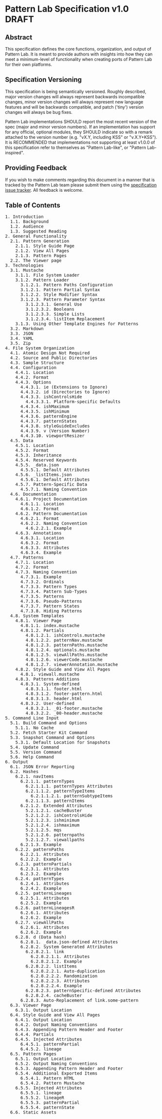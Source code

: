 # Pattern Lab Specification v1.0 DRAFT

## Abstract

This specification defines the core functions, organization, and output of Pattern Lab. It is meant to provide authors with insights into how they can meet a minimum-level of functionality when creating ports of Pattern Lab for their own platforms.

## Specification Versioning

This specification is being semantically versioned. Roughly described, major version changes will always represent backwards incompatible changes, minor version changes will always represent new language features and will be backwards compatible, and patch ('tiny') version changes will always be bug fixes.

Pattern Lab implementations SHOULD report the most recent version of the spec (major and minor version numbers). If an implementation has support for any official, optional modules, they SHOULD indicate so with a remark attached to the version number (e.g. "vX.Y, including KSS" or "v.X.Y+KSS"). It is RECOMMENDED that implementations not supporting at least v1.0.0 of this specification refer to themselves as "Pattern Lab-like", or "Pattern Lab-inspired".

## Providing Feedback

If you wish to make comments regarding this document in a manner that is tracked by the Pattern Lab team please submit them using the [specification issue tracker](https://github.com/pattern-lab/the-spec/issues). All feedback is welcome.

## Table of Contents

<pre>1. Introduction
  1.1. Background
  1.2. Audience
  1.3. Suggested Reading
2. General Functionality
  2.1. Pattern Generation
    2.1.1. Style Guide Page
    2.1.2. View All Pages
    2.1.3. Pattern Pages
  2.2. The Viewer page
3. Technologies
  3.1. Mustache
    3.1.1. File System Loader
    3.1.2. Pattern Loader
      3.1.2.1. Pattern Paths Configuration
      3.1.2.1. Pattern Partial Syntax
      3.1.2.2. Style Modifier Syntax
      3.1.2.3. Pattern Parameter Syntax
        3.1.2.3.1. General Use
        3.1.2.3.2. Booleans
        3.1.2.3.3. Simple Lists
        3.1.2.3.4. listItem Replacement
    3.1.3. Using Other Template Engines for Patterns
  3.2. Markdown
  3.3. JSON
  3.4. YAML
  3.5. Zip
4. File System Organization
  4.1. Atomic Design Not Required
  4.2. Source and Public Directories
  4.3. Sample Structure
  4.4. Configuration
    4.4.1. Location
    4.4.2. Format
    4.4.3. Options
      4.4.3.1. ie (Extensions to Ignore)
      4.4.3.2. id (Directories to Ignore)
      4.4.3.3. ishControlsHide
        4.4.3.3.1. Platform-specific Defaults
      4.4.3.4. ishMaximum
      4.4.3.5. ishMinimum
      4.4.3.6. patternEngine
      4.4.3.7. patternStates
      4.4.3.8. styleGuideExcludes
      4.4.3.9. v (Version Number)
      4.4.3.10. viewportResizer
  4.5. Data
    4.5.1. Location
    4.5.2. Format
    4.5.3. Inheritance
    4.5.4. Reserved Keywords
    4.5.5. _data.json
      4.5.5.1. Default Attributes
    4.5.6. _listItems.json
      4.5.6.1. Default Attributes
    4.5.7. Pattern-Specific Data
      4.5.7.1. Naming Convention
  4.6. Documentation
    4.6.1. Project Documentation
      4.6.1.1. Location
      4.6.1.2. Format
    4.6.2. Pattern Documentation
      4.6.2.1. Format
      4.6.2.2. Naming Convention
        4.6.2.2.1. Example
    4.6.3. Annotations
      4.6.3.1. Location
      4.6.3.2. Format
      4.6.3.3. Attributes
      4.6.3.4. Example
  4.7. Patterns
    4.7.1. Location
    4.7.2. Format
    4.7.3. Naming Convention
      4.7.3.1. Example
      4.7.3.2. Ordinals
      4.7.3.3. Pattern Types
      4.7.3.4. Pattern Sub-Types
      4.7.3.5. Patterns
      4.7.3.6. Pseudo-Patterns
      4.7.3.7. Pattern States
      4.7.3.8. Hiding Patterns
  4.8. System Templates
    4.8.1. Viewer Page
      4.8.1.1. index.mustache
      4.8.1.2. Partials
        4.8.1.2.1. ishControls.mustache
        4.8.1.2.2. patternNav.mustache
        4.8.1.2.3. patternPaths.mustache
        4.8.1.2.4. optionals.mustache
        4.8.1.2.5. viewAllPaths.mustache
        4.8.1.2.6. viewerCode.mustache
        4.8.1.2.7. viewerAnnotation.mustache
    4.8.2. Style Guide and View All Pages
      4.8.1. viewall.mustache
    4.8.3. Patterns Additions
      4.8.3.1. System-defined
        4.8.3.1.1. footer.html
        4.8.3.1.2. footer-pattern.html
        4.8.3.1.3. header.html
      4.8.3.2. User-defined
        4.8.3.2.1. _01-footer.mustache
        4.8.3.2.2. _00-header.mustache
5. Command Line Input
  5.1. Build Command and Options
    5.1.1. No Cache
  5.2. Fetch Starter Kit Command
  5.3. Snapshot Command and Options
    5.3.1. Default Location for Snapshots
  5.4. Update Command
  5.5. Version Command
  5.6. Help Command
6. Output
  6.1. JSON Error Reporting
  6.2. Hashes
    6.2.1. navItems
      6.2.1.1. patternTypes
        6.2.1.1.1. patternTypes Attributes
        6.2.1.1.2. patternTypeItems
          6.2.1.1.2.1. patternSubtypeItems
        6.2.1.1.3. patternItems
      6.2.1.2. Extended Attributes
        5.2.1.2.1. cacheBuster
        5.2.1.2.2. ishControlsHide
        5.2.1.2.3. ishminimum
        5.2.1.2.4. ishmaximum
        5.2.1.2.5. mqs
        5.2.1.2.6. patternpaths 
        5.2.1.2.7. viewallpaths
      6.2.1.3. Example
    6.2.2. patternPaths
      6.2.2.1. Attributes
      6.2.2.2. Example
    6.2.3. patternPartials
      6.2.3.1. Attributes
      6.2.3.2. Example
    6.2.4. patternTypes
      6.2.4.1. Attributes
      6.2.4.2. Example
    6.2.5. patternLineages
      6.2.5.1. Attributes
      6.2.5.2. Example
    6.2.6. patternLineagesR
      6.2.6.1. Attributes
      6.2.6.2. Example
    6.2.7. viewAllPaths
      6.2.6.1. Attributes
      6.2.6.2. Example
    6.2.8. d (Data hash)
      6.2.8.1. _data.json-defined Attributes
      6.2.8.2. System Generated Attributes
        6.2.8.2.1. link
          6.2.8.2.1.1. Attributes
          6.2.8.2.1.2. Example
        6.2.8.2.2. listItems
          6.2.8.2.2.1. Auto-duplication
          6.2.8.2.2.2. Randomization
          6.2.8.2.2.3. Attributes
          6.2.8.2.2.4. Example
        6.2.8.2.3. patternSpecific-defined Attributes
        6.2.8.2.4. cacheBuster
      6.2.8.3. Auto-Replacement of link.some-pattern
  6.3. Viewer Page
    6.3.1. Output Location
  6.4. Style Guide and View All Pages
    6.4.1. Output Location
    6.4.2. Output Naming Conventions
    6.4.3. Appending Pattern Header and Footer
    6.4.4. Partials
    6.4.5. Injected Attributes
      6.4.5.1. patternPartial
      6.4.5.2. lineage
  6.5. Pattern Pages
    6.5.1. Output Location
    6.5.2. Output Naming Conventions
    6.5.3. Appending Pattern Header and Footer
    6.5.4. Additional Exported Items
      6.5.4.1. Pattern HTML
      6.5.4.2. Pattern Mustache
    6.5.5. Injected Attributes
      6.5.5.1. lineage
      6.5.5.2. lineageR
      6.5.5.3. patternPartial
      6.5.5.4. patternState
  6.6. Static Assets</pre>